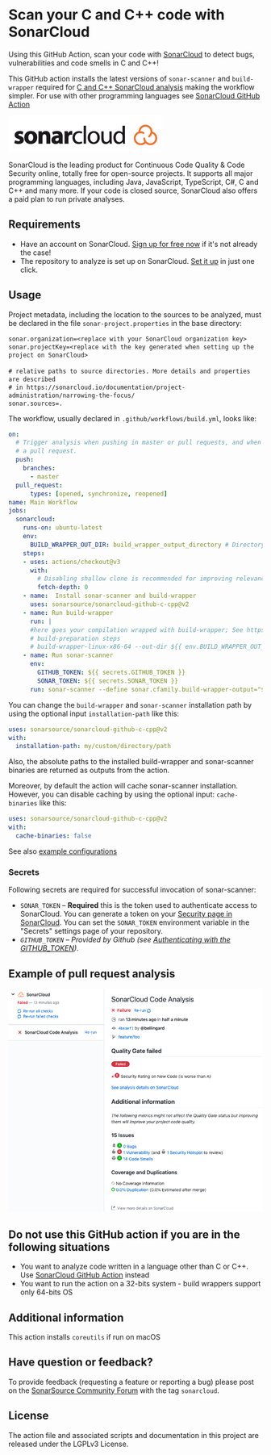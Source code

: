 # Scan your C and C++ code with SonarCloud

Using this GitHub Action, scan your code with [SonarCloud](https://sonarcloud.io/) to detect bugs, vulnerabilities and code smells in C and C++!

This GitHub action installs the latest versions of `sonar-scanner` and `build-wrapper` required for [C and C++ SonarCloud analysis](https://docs.sonarcloud.io/advanced-setup/languages/c-c-objective-c/) making the workflow simpler.
For use with other programming languages see [SonarCloud GitHub Action](https://github.com/SonarSource/sonarcloud-github-action/)

<img src="./images/SonarCloud-72px.png">

SonarCloud is the leading product for Continuous Code Quality & Code Security online, totally free for open-source projects. It supports all major programming languages, including Java, JavaScript, TypeScript, C#, C and C++ and many more. If your code is closed source, SonarCloud also offers a paid plan to run private analyses.


## Requirements

* Have an account on SonarCloud. [Sign up for free now](https://sonarcloud.io/sessions/init/github) if it's not already the case!
* The repository to analyze is set up on SonarCloud. [Set it up](https://sonarcloud.io/projects/create) in just one click.

## Usage


Project metadata, including the location to the sources to be analyzed, must be declared in the file `sonar-project.properties` in the base directory:

```properties
sonar.organization=<replace with your SonarCloud organization key>
sonar.projectKey=<replace with the key generated when setting up the project on SonarCloud>

# relative paths to source directories. More details and properties are described
# in https://sonarcloud.io/documentation/project-administration/narrowing-the-focus/
sonar.sources=.
```

The workflow, usually declared in `.github/workflows/build.yml`, looks like:

```yaml
on:
  # Trigger analysis when pushing in master or pull requests, and when creating
  # a pull request.
  push:
    branches:
      - master
  pull_request:
      types: [opened, synchronize, reopened]
name: Main Workflow
jobs:
  sonarcloud:
    runs-on: ubuntu-latest
    env:
      BUILD_WRAPPER_OUT_DIR: build_wrapper_output_directory # Directory where build-wrapper output will be placed
    steps:
    - uses: actions/checkout@v3
      with:
        # Disabling shallow clone is recommended for improving relevancy of reporting
        fetch-depth: 0
    - name:  Install sonar-scanner and build-wrapper
      uses: sonarsource/sonarcloud-github-c-cpp@v2
    - name: Run build-wrapper
      run: |
      #here goes your compilation wrapped with build-wrapper; See https://docs.sonarcloud.io/advanced-setup/languages/c-c-objective-c/#analysis-steps-using-build-wrapper for more information
      # build-preparation steps
      # build-wrapper-linux-x86-64 --out-dir ${{ env.BUILD_WRAPPER_OUT_DIR }} build-command
    - name: Run sonar-scanner
      env:
        GITHUB_TOKEN: ${{ secrets.GITHUB_TOKEN }}
        SONAR_TOKEN: ${{ secrets.SONAR_TOKEN }}
      run: sonar-scanner --define sonar.cfamily.build-wrapper-output="${{ env.BUILD_WRAPPER_OUT_DIR }}" #Consult https://docs.sonarcloud.io/advanced-setup/ci-based-analysis/sonarscanner-cli/ for more information and options
```

You can change the `build-wrapper` and `sonar-scanner` installation path by using the optional input `installation-path` like this:

```yaml
uses: sonarsource/sonarcloud-github-c-cpp@v2
with:
  installation-path: my/custom/directory/path
```
Also, the absolute paths to the installed build-wrapper and sonar-scanner binaries are returned as outputs from the action.

Moreover, by default the action will cache sonar-scanner installation. However, you can disable caching by using the optional input: `cache-binaries` like this:
```yaml
uses: sonarsource/sonarcloud-github-c-cpp@v2
with:
  cache-binaries: false
```

See also [example configurations](https://github.com/sonarsource-cfamily-examples?q=gh-actions-sc&type=all&language=&sort=)

### Secrets

Following secrets are required for successful invocation of sonar-scanner: 
- `SONAR_TOKEN` – **Required** this is the token used to authenticate access to SonarCloud. You can generate a token on your [Security page in SonarCloud](https://sonarcloud.io/account/security/). You can set the `SONAR_TOKEN` environment variable in the "Secrets" settings page of your repository.
- *`GITHUB_TOKEN` – Provided by Github (see [Authenticating with the GITHUB_TOKEN](https://help.github.com/en/actions/automating-your-workflow-with-github-actions/authenticating-with-the-github_token)).*

## Example of pull request analysis

<img src="./images/SonarCloud-analysis-in-Checks.png">

## Do not use this GitHub action if you are in the following situations

* You want to analyze code written in a language other than C or C++. Use [SonarCloud GitHub Action](https://github.com/SonarSource/sonarcloud-github-action/) instead
* You want to run the action on a 32-bits system - build wrappers support only 64-bits OS

## Additional information

This action installs `coreutils` if run on macOS

## Have question or feedback?

To provide feedback (requesting a feature or reporting a bug) please post on the [SonarSource Community Forum](https://community.sonarsource.com/) with the tag `sonarcloud`.

## License

The action file and associated scripts and documentation in this project are released under the LGPLv3 License.
